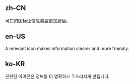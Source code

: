## zh-CN

可口的图标让信息类型更加醒目。

## en-US

A relevant icon makes information clearer and more friendly.

## ko-KR

관련된 아이콘은 정보를 더 명확하고 두드러지게 만듭니다.
